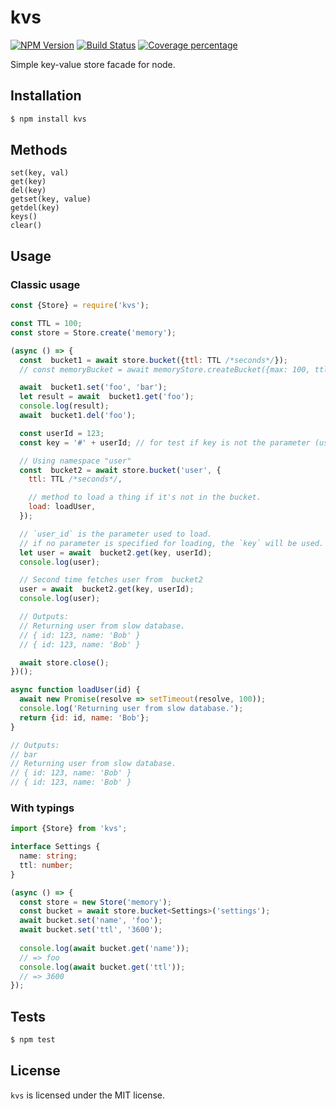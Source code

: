 # kvs

[![NPM Version](https://img.shields.io/npm/v/kvs.svg?style=flat)](https://www.npmjs.org/package/kvs)
[![Build Status](https://travis-ci.com/taoyuan/kvs.svg?branch=master)](https://travis-ci.com/github/taoyuan/kvs)
[![Coverage percentage](https://coveralls.io/repos/taoyuan/kvs/badge.svg)](https://coveralls.io/r/taoyuan/kvs)

Simple key-value store facade for node.

## Installation

```sh
$ npm install kvs
```

## Methods

```
set(key, val)
get(key)
del(key)
getset(key, value)
getdel(key)
keys()
clear()
```

## Usage

### Classic usage

```js
const {Store} = require('kvs');

const TTL = 100;
const store = Store.create('memory');

(async () => {
  const  bucket1 = await store.bucket({ttl: TTL /*seconds*/});
  // const memoryBucket = await memoryStore.createBucket({max: 100, ttl: 10/*seconds*/});

  await  bucket1.set('foo', 'bar');
  let result = await  bucket1.get('foo');
  console.log(result);
  await  bucket1.del('foo');

  const userId = 123;
  const key = '#' + userId; // for test if key is not the parameter (user_id) to load.

  // Using namespace "user"
  const  bucket2 = await store.bucket('user', {
    ttl: TTL /*seconds*/,

    // method to load a thing if it's not in the bucket.
    load: loadUser,
  });

  // `user_id` is the parameter used to load.
  // if no parameter is specified for loading, the `key` will be used.
  let user = await  bucket2.get(key, userId);
  console.log(user);

  // Second time fetches user from  bucket2
  user = await  bucket2.get(key, userId);
  console.log(user);

  // Outputs:
  // Returning user from slow database.
  // { id: 123, name: 'Bob' }
  // { id: 123, name: 'Bob' }

  await store.close();
})();

async function loadUser(id) {
  await new Promise(resolve => setTimeout(resolve, 100));
  console.log('Returning user from slow database.');
  return {id: id, name: 'Bob'};
}

// Outputs:
// bar
// Returning user from slow database.
// { id: 123, name: 'Bob' }
// { id: 123, name: 'Bob' }
```

### With typings

```ts
import {Store} from 'kvs';

interface Settings {
  name: string;
  ttl: number;
}

(async () => {
  const store = new Store('memory');
  const bucket = await store.bucket<Settings>('settings');
  await bucket.set('name', 'foo');
  await bucket.set('ttl', '3600');
  
  console.log(await bucket.get('name'));
  // => foo
  console.log(await bucket.get('ttl'));
  // => 3600
});

```

## Tests

```bash
$ npm test
```

## License

`kvs` is licensed under the MIT license.
